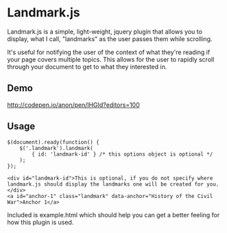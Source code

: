 # Landmark.js
Landmark.js is a simple, light-weight, jquery plugin that allows you to display, what I call, "landmarks" as the user passes them while scrolling. 

It's useful for notifying the user of the context of what they're reading if your page covers multiple topics.  This allows for the user to rapidly scroll through your document to get to what they interested in.

## Demo
http://codepen.io/anon/pen/lHGId?editors=100

## Usage
	$(document).ready(function() {
		$('.landmark').landmark(
			{ id: 'landmark-id' } /* this options object is optional */
		);
	});

	<div id="landmark-id">This is optional, if you do not specify where landmark.js should display the landmarks one will be created for you.</div>
	<a id="anchor-1" class="landmark" data-anchor="History of the Civil War">Anchor 1</a>

Included is example.html which should help you can get a better feeling for how this plugin is used.
